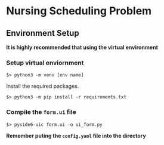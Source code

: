 # Nursing Scheduling Problem

## Environment Setup

**It is highly recommended that using the virtual environment**

### Setup virtual enviornment

```shell=
$> python3 -m venv [env name]
```

Install the required packages.

```shell=
$> python3 -m pip install -r requirements.txt
```


### Compile the `form.ui` file

```shell=
$> pyside6-uic form.ui -o ui_form.py
```

**Remember puting the `config.yaml` file into the directory**